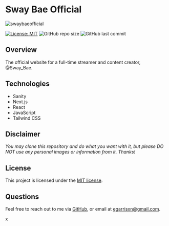 # Sway Bae Official

![swaybaeofficial](https://github.com/user-attachments/assets/49ae70c8-0352-49ba-bbc6-6ec713ed5460)

[![License: MIT](https://img.shields.io/badge/License-MIT-yellow.svg)](https://opensource.org/licenses/MIT) ![GitHub repo size](https://img.shields.io/github/repo-size/egarrisxn/swaybaeofficial) ![GitHub last commit](https://img.shields.io/github/last-commit/egarrisxn/swaybaeofficial)

## Overview

The official website for a full-time streamer and content creator, @Sway_Bae.

## Technologies

- Sanity
- Next.js
- React
- JavaScript
- Tailwind CSS

## Disclaimer

_You may clone this repository and do what you want with it, but please DO NOT use any personal images or information from it. Thanks!_

## License

This project is licensed under the [MIT license](https://opensource.org/licenses/MIT).

## Questions

Feel free to reach out to me via [GitHub](https://github.com/EGARRISXN), or email at egarrisxn@gmail.com.

x
